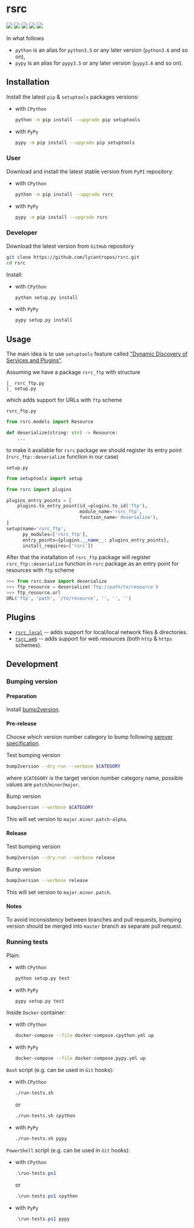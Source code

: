 rsrc
====

[![](https://travis-ci.com/lycantropos/rsrc.svg?branch=master)](https://travis-ci.com/lycantropos/rsrc "Travis CI")
[![](https://dev.azure.com/azatibrakov/rsrc/_apis/build/status/lycantropos.rsrc?branchName=master)](https://dev.azure.com/azatibrakov/rsrc/_build/latest?definitionId=2&branchName=master "Azure Pipelines")
[![](https://codecov.io/gh/lycantropos/rsrc/branch/master/graph/badge.svg)](https://codecov.io/gh/lycantropos/rsrc "Codecov")
[![](https://img.shields.io/github/license/lycantropos/rsrc.svg)](https://github.com/lycantropos/rsrc/blob/master/LICENSE "License")
[![](https://badge.fury.io/py/rsrc.svg)](https://badge.fury.io/py/rsrc "PyPI")

In what follows
- `python` is an alias for `python3.5` or any later
version (`python3.6` and so on),
- `pypy` is an alias for `pypy3.5` or any later
version (`pypy3.6` and so on).

Installation
------------

Install the latest `pip` & `setuptools` packages versions:
- with `CPython`
  ```bash
  python -m pip install --upgrade pip setuptools
  ```
- with `PyPy`
  ```bash
  pypy -m pip install --upgrade pip setuptools
  ```

### User

Download and install the latest stable version from `PyPI` repository:
- with `CPython`
  ```bash
  python -m pip install --upgrade rsrc
  ```
- with `PyPy`
  ```bash
  pypy -m pip install --upgrade rsrc
  ```

### Developer

Download the latest version from `GitHub` repository
```bash
git clone https://github.com/lycantropos/rsrc.git
cd rsrc
```

Install:
- with `CPython`
  ```bash
  python setup.py install
  ```
- with `PyPy`
  ```bash
  pypy setup.py install
  ```

Usage
-----

The main idea is to use `setuptools` feature 
called ["Dynamic Discovery of Services and Plugins"](https://setuptools.readthedocs.io/en/latest/setuptools.html#dynamic-discovery-of-services-and-plugins).

Assuming we have a package `rsrc_ftp` with structure

    |_ rsrc_ftp.py
    |_ setup.py

which adds support for URLs with `ftp` scheme

`rsrc_ftp.py`
```python
from rsrc.models import Resource

def deserialize(string: str) -> Resource:
    ...
```

to make it available for `rsrc` package 
we should register its entry point 
(`rsrc_ftp::deserialize` function in our case)

`setup.py`
```python
from setuptools import setup

from rsrc import plugins

plugins_entry_points = [
    plugins.to_entry_point(id_=plugins.to_id('ftp'),
                           module_name='rsrc_ftp',
                           function_name='deserialize'),
]
setup(name='rsrc_ftp',
      py_modules=['rsrc_ftp'],
      entry_points={plugins.__name__: plugins_entry_points},
      install_requires=['rsrc'])
```

After that the installation of `rsrc_ftp` package 
will register `rsrc_ftp::deserialize` function in `rsrc` package 
as an entry point for resources with `ftp` scheme

```python
>>> from rsrc.base import deserialize
>>> ftp_resource = deserialize('ftp://path/to/resource')
>>> ftp_resource.url
URL('ftp', 'path', '/to/resource', '', '', '')
```

Plugins
-------

- [`rsrc_local`](https://pypi.org/project/rsrc_local) -- adds support for local/local network files & directories.
- [`rsrc_web`](https://pypi.org/project/rsrc_web) -- adds support for web resources (both `http` & `https` schemes).

Development
-----------

### Bumping version

#### Preparation

Install
[bump2version](https://github.com/c4urself/bump2version#installation).

#### Pre-release

Choose which version number category to bump following [semver
specification](http://semver.org/).

Test bumping version
```bash
bump2version --dry-run --verbose $CATEGORY
```

where `$CATEGORY` is the target version number category name, possible
values are `patch`/`minor`/`major`.

Bump version
```bash
bump2version --verbose $CATEGORY
```

This will set version to `major.minor.patch-alpha`. 

#### Release

Test bumping version
```bash
bump2version --dry-run --verbose release
```

Bump version
```bash
bump2version --verbose release
```

This will set version to `major.minor.patch`.

#### Notes

To avoid inconsistency between branches and pull requests,
bumping version should be merged into `master` branch 
as separate pull request.

### Running tests

Plain:
- with `CPython`
  ```bash
  python setup.py test
  ```
- with `PyPy`
  ```bash
  pypy setup.py test
  ```

Inside `Docker` container:
- with `CPython`
  ```bash
  docker-compose --file docker-compose.cpython.yml up
  ```
- with `PyPy`
  ```bash
  docker-compose --file docker-compose.pypy.yml up
  ```

`Bash` script (e.g. can be used in `Git` hooks):
- with `CPython`
  ```bash
  ./run-tests.sh
  ```
  or
  ```bash
  ./run-tests.sh cpython
  ```

- with `PyPy`
  ```bash
  ./run-tests.sh pypy
  ```

`PowerShell` script (e.g. can be used in `Git` hooks):
- with `CPython`
  ```powershell
  .\run-tests.ps1
  ```
  or
  ```powershell
  .\run-tests.ps1 cpython
  ```
- with `PyPy`
  ```powershell
  .\run-tests.ps1 pypy
  ```

